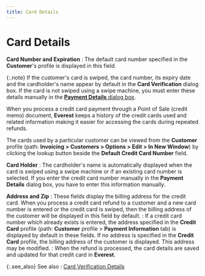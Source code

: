 ```yaml
---
title: Card Details
---
```


# Card Details


**Card Number and Expiration**
: The default card number specified in the **Customer**'s  profile is displayed in this field.


{:.note}
If the customer's card is swiped, the card number, its  expiry date and the cardholder's name appear by default in the **Card 
 Verification** dialog box. If the card is not swiped using a swipe  machine, you must enter these details manually in the [**Payment Details** dialog box]({{site.pos_baseurl}}/pos-trans/create-pos-doc/pos-receipts/payment-dlg/the_payment_details_dialog_box_pos_receipts.html).


When you process a credit card payment through a Point  of Sale (credit memo) document, **Everest**  keeps a history of the credit cards used and related information making  it easier for accessing the cards during repeated refunds.


The cards used by a particular customer can be viewed  from the **Customer** profile (path:  **Invoicing &gt; Customers &gt; Options 
 &gt; Edit &gt; In New Window**) by clicking the lookup button beside  the **Default Credit Card Number**  field.


**Card Holder**
: The cardholder's name is automatically displayed  when the card is swiped using a swipe machine or if an existing card number  is selected. If you enter the credit card number manually in the **Payment Details** dialog box, you have  to enter this information manually.


**Address and Zip**
: These fields display the billing address for the  credit card. When you process a credit card refund to a customer and a  new card number is entered or the credit card is swiped, then the billing  address of the customer will be displayed in this field by default.
: If a credit card number which already exists is  entered, the address specified in the **Credit 
 Card** profile (path: **Customer**  profile > **Payment Information**  tab) is displayed by default in these fields. If no address is specified  in the **Credit Card** profile, the  billing address of the customer is displayed. This address may be modified.
: When the refund is processed, the card details are  saved and updated for that credit card in **Everest**.


{:.see_also}
See also
: [Card  Verification Details]({{site.pos_baseurl}}/pos-trans/create-pos-doc/pos-refunds/processing/verify-dtls/card_verification_details_pos_refunds.html)

